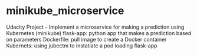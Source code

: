 # minikube_microservice
Udacity Project - Implement a microservice for making a prediction using Kubernetes (minikube)
flask-app: python app that makes a prediction based on parameters
Dockerfile: pull image to create a Docker container
Kubernets: using jubectm to instatiate a pod loading flask-app
